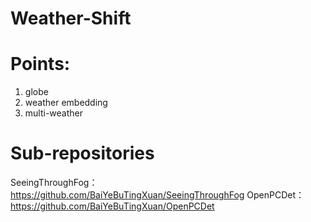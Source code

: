 # Weather-Shift

# Points:
1. globe
2. weather embedding
3. multi-weather

# Sub-repositories
SeeingThroughFog：https://github.com/BaiYeBuTingXuan/SeeingThroughFog
OpenPCDet：https://github.com/BaiYeBuTingXuan/OpenPCDet
